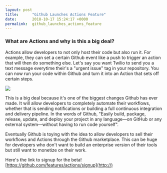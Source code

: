 ```yaml
---
layout: post
title:      "Github Launches Actions Feature"
date:       2018-10-17 15:24:17 +0000
permalink:  github_launches_actions_feature
---
```



### What are Actions and why is this a big deal?


Actions allow developers to not only host their code but also run it. For example, they can set a certain Github event like a push to trigger an action that will then do something else. Let's say you want Twilio to send you a text message everytime their's a "urgent issue" tag in your repository. You can now run your code within Github and turn it into an Action that sets off certain steps.

![](https://ph-files.imgix.net/11d6eef7-fe37-4e52-b04d-b33bad90ea5b?auto=format&auto=compress&codec=mozjpeg&cs=strip&w=709.35960591133&h=400&fit=max)

This is a big deal because it's one of the biggest changes Github has ever made. It will allow developers to completely automate their workflows, whether that is sending notifications or building a full continuous integration and delivery pipeline. In the words of Github, "Easily build, package, release, update, and deploy your project in any language—on GitHub or any external system—without having to run code yourself".

Eventually Github is toying with the idea to allow developers to sell their workflows and Actions through the Github marketplace. This can be huge for developers who don't want to build an enterprise version of their tools but still want to monetize on their work.

Here's the link to signup for the beta! [https://github.com/features/actions/signup](http://)
